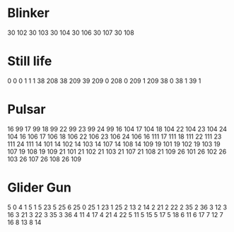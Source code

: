 # Blinker
30 102
30 103
30 104
30 106
30 107
30 108
# Still life
0 0
0 1
1 1
38 208
38 209
39 209
0 208
0 209
1 209
38 0
38 1
39 1
# Pulsar
16 99
17 99
18 99
22 99
23 99
24 99
16 104
17 104
18 104
22 104
23 104
24 104
16 106
17 106
18 106
22 106
23 106
24 106
16 111
17 111
18 111
22 111
23 111
24 111
14 101
14 102
14 103
14 107
14 108
14 109
19 101
19 102
19 103
19 107
19 108
19 109
21 101
21 102
21 103
21 107
21 108
21 109
26 101
26 102
26 103
26 107
26 108
26 109
# Glider Gun
5 0
4 1
5 1
5 23
5 25
6 25
0 25
1 23
1 25
2 13
2 14
2 21
2 22
2 35
2 36
3 12
3 16
3 21
3 22
3 35
3 36
4 11
4 17
4 21
4 22
5 11
5 15
5 17
5 18
6 11
6 17
7 12
7 16
8 13
8 14